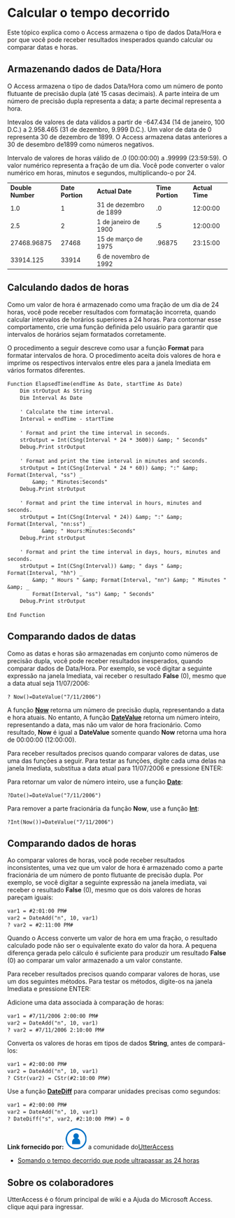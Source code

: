 
# Calcular o tempo decorrido

Este tópico explica como o Access armazena o tipo de dados Data/Hora e por que você pode receber resultados inesperados quando calcular ou comparar datas e horas.


## Armazenando dados de Data/Hora

O Access armazena o tipo de dados Data/Hora como um número de ponto flutuante de precisão dupla (até 15 casas decimais). A parte inteira de um número de precisão dupla representa a data; a parte decimal representa a hora.

Intevalos de valores de data válidos a partir de -647.434 (14 de janeiro, 100 D.C.) a 2.958.465 (31 de dezembro, 9.999 D.C.). Um valor de data de 0 representa 30 de dezembro de 1899. O Access armazena datas anteriores a 30 de desembro de1899 como números negativos.

Intervalo de valores de horas válido de .0 (00:00:00) a .99999 (23:59:59). O valor numérico representa a fração de um dia. Você pode converter o valor numérico em horas, minutos e segundos, multiplicando-o por 24.


||||||
|:-----|:-----|:-----|:-----|:-----|
|**Double Number**|**Date Portion**|**Actual Date**|**Time Portion**|**Actual Time**|
|1.0|1|31 de dezembro de 1899|.0|12:00:00|
|2.5|2|1 de janeiro de 1900|.5|12:00:00|
|27468.96875|27468|15 de março de 1975|.96875|23:15:00|
|33914.125|33914|6 de novembro de 1992|||

## Calculando dados de horas

Como um valor de hora é armazenado como uma fração de um dia de 24 horas, você pode receber resultados com formatação incorreta, quando calcular intervalos de horários superiores a 24 horas. Para contornar esse comportamento, crie uma função definida pelo usuário para garantir que intervalos de horários sejam formatados corretamente.

O procedimento a seguir descreve como usar a função  **Format** para formatar intervalos de hora. O procedimento aceita dois valores de hora e imprime os respectivos intervalos entre eles para a janela Imediata em vários formatos diferentes.




```
Function ElapsedTime(endTime As Date, startTime As Date) 
    Dim strOutput As String 
    Dim Interval As Date 
     
    ' Calculate the time interval. 
    Interval = endTime - startTime 
  
    ' Format and print the time interval in seconds. 
    strOutput = Int(CSng(Interval * 24 * 3600)) &amp; " Seconds" 
    Debug.Print strOutput 
         
    ' Format and print the time interval in minutes and seconds. 
    strOutput = Int(CSng(Interval * 24 * 60)) &amp; ":" &amp; Format(Interval, "ss") _ 
        &amp; " Minutes:Seconds" 
    Debug.Print strOutput 
     
    ' Format and print the time interval in hours, minutes and seconds. 
    strOutput = Int(CSng(Interval * 24)) &amp; ":" &amp; Format(Interval, "nn:ss") _ 
           &amp; " Hours:Minutes:Seconds" 
    Debug.Print strOutput 
         
    ' Format and print the time interval in days, hours, minutes and seconds. 
    strOutput = Int(CSng(Interval)) &amp; " days " &amp; Format(Interval, "hh") _ 
        &amp; " Hours " &amp; Format(Interval, "nn") &amp; " Minutes " &amp; _ 
        Format(Interval, "ss") &amp; " Seconds" 
    Debug.Print strOutput 
 
End Function
```


## Comparando dados de datas

Como as datas e horas são armazenadas em conjunto como números de precisão dupla, você pode receber resultados inesperados, quando comparar dados de Data/Hora. Por exemplo, se você digitar a seguinte expressão na janela Imediata, vai receber o resultado  **False** (0), mesmo que a data atual seja 11/07/2006:


```
? Now()=DateValue("7/11/2006")
```

A função  **[Now](http://msdn.microsoft.com/library/8F324994-2518-0C83-76C7-22CD67033B36%28Office.15%29.aspx)** retorna um número de precisão dupla, representando a data e hora atuais. No entanto, A função **[DateValue](http://msdn.microsoft.com/library/8C9BD3D6-1614-EEB0-0714-4730EEEB1B95%28Office.15%29.aspx)** retorna um número inteiro, representando a data, mas não um valor de hora fracionário. Como resultado, **Now** é igual a **DateValue** somente quando **Now** retorna uma hora de 00:00:00 (12:00:00).

Para receber resultados precisos quando comparar valores de datas, use uma das funções a seguir. Para testar as funções, digite cada uma delas na janela Imediata, substitua a data atual para 11/07/2006 e pressione ENTER:

Para retornar um valor de número inteiro, use a função  **[Date](http://msdn.microsoft.com/library/8AFD02C8-C5B5-F8F3-FF8E-9A2AC0EA94B9%28Office.15%29.aspx)**:




```
?Date()=DateValue("7/11/2006")
```

Para remover a parte fracionária da função  **Now**, use a função **[Int](http://msdn.microsoft.com/library/32CE40AC-FDF8-BD6D-E7F9-154C480A9602%28Office.15%29.aspx)**:




```
?Int(Now())=DateValue("7/11/2006")
```


## Comparando dados de horas

Ao comparar valores de horas, você pode receber resultados inconsistentes, uma vez que um valor de hora é armazenado como a parte fracionária de um número de ponto flutuante de precisão dupla. Por exemplo, se você digitar a seguinte expressão na janela imediata, vai receber o resultado  **False** (0), mesmo que os dois valores de horas pareçam iguais:


```
var1 = #2:01:00 PM# 
var2 = DateAdd("n", 10, var1) 
? var2 = #2:11:00 PM# 
```

Quando o Access converte um valor de hora em uma fração, o resultado calculado pode não ser o equivalente exato do valor da hora. A pequena diferença gerada pelo cálculo é suficiente para produzir um resultado  **False** (0) ao comparar um valor armazenado a um valor constante.

Para receber resultados precisos quando comparar valores de horas, use um dos seguintes métodos. Para testar os métodos, digite-os na janela Imediata e pressione ENTER:

Adicione uma data associada à comparação de horas:




```
var1 = #7/11/2006 2:00:00 PM# 
var2 = DateAdd("n", 10, var1) 
? var2 = #7/11/2006 2:10:00 PM#
```

Converta os valores de horas em tipos de dados  **String**, antes de compará-los:




```
var1 = #2:00:00 PM# 
var2 = DateAdd("n", 10, var1) 
? CStr(var2) = CStr(#2:10:00 PM#)
```

Use a função  **[DateDiff](http://msdn.microsoft.com/library/15C9DF5F-1403-B6A5-71B9-611E9820D804%28Office.15%29.aspx)** para comparar unidades precisas como segundos:




```
var1 = #2:00:00 PM# 
var2 = DateAdd("n", 10, var1) 
? DateDiff("s", var2, #2:10:00 PM#) = 0
```

 **Link fornecido por:**
![Ícone de Membro da Comunidade](images/8b9774c4-6c97-470e-b3a2-56d8f786444c.png) a comunidade do[UtterAccess](http://www.utteraccess.com)


- [Somando o tempo decorrido que pode ultrapassar as 24 horas](http://www.utteraccess.com/wiki/index.php/Summing_elapsed_time_that_could_go_over_24_hours)
    

## Sobre os colaboradores
<a name="AboutContributors"> </a>

UtterAccess é o fórum principal de wiki e a Ajuda do Microsoft Access. clique aqui para ingressar.

